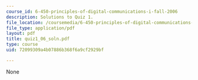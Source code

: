 ```yaml
---
course_id: 6-450-principles-of-digital-communications-i-fall-2006
description: Solutions to Quiz 1.
file_location: /coursemedia/6-450-principles-of-digital-communications-i-fall-2006/72099309a4b07886b368f6a9cf2929bf_quiz1_06_soln.pdf
file_type: application/pdf
layout: pdf
title: quiz1_06_soln.pdf
type: course
uid: 72099309a4b07886b368f6a9cf2929bf

---
```

None